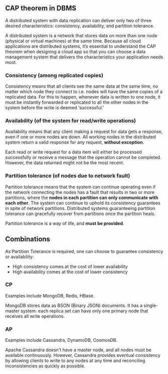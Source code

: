 ## CAP theorem in DBMS

A distributed system with data replication can deliver only two of three desired characteristics: consistency, availability, and partition tolerance.

A distributed system is a network that stores data on more than one node (physical or virtual machines) at the same time. Because all cloud applications are distributed systems, it’s essential to understand the CAP theorem when designing a cloud app so that you can choose a data management system that delivers the characteristics your application needs most.

### Consistency (among replicated copies)

Consistency means that all clients see the same data at the same time, no matter which node they connect to i.e. nodes will have the same copies of a replicated data. For this to happen, whenever data is written to one node, it must be instantly forwarded or replicated to all the other nodes in the system before the write is deemed ‘successful.’

### Availability (of the system for read/write operations)

Availability means that any client making a request for data gets a response, even if one or more nodes are down. All working nodes in the distributed system return a valid response for any request, **without exception**.

Each read or write request for a data item will either be processed successfully or receive a message that the operation cannot be completed. However, the data returned might not be the most recent.

### Partition tolerance (of nodes due to network fault)

Partition tolerance means that the system can continue operating even if the network connecting the nodes has a fault that results in two or more partitions, where the **nodes in each partition can only communicate with each other**. The system can continue to uphold its consistency guarantees in spite of network partitions. Distributed systems guaranteeing partition tolerance can gracefully recover from partitions once the partition heals.

Partition tolerance is a way of life, and **must be provided**.

## Combinations

As Partition Tolerance is required, one can choose to guarantee consistency or availability:

- High consistency comes at the cost of lower availability
- High availability comes at the cost of lower consistency

### CP

Examples include MongoDB, Redis, HBase.

MongoDB stores data as BSON (Binary JSON) documents. It has a single-master system: each replica set can have only one primary node that receives all write operations.

### AP

Examples include Cassandra, DynamoDB, CosmosDB.

Apache Cassandra doesn't have a master node, and all nodes must be available continuously. However, Cassandra provides eventual consistency by allowing clients to write to any nodes at any time and reconciling inconsistencies as quickly as possible.

